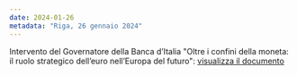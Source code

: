 ```yaml
---
date: 2024-01-26
metadata: "Riga, 26 gennaio 2024"
---
```


Intervento del Governatore della Banca d’Italia "Oltre i confini della moneta: il ruolo strategico dell’euro nell’Europa del futuro": <a href="/assets/2024-01-26-panetta.pdf" target="_blank">visualizza il documento</a>
